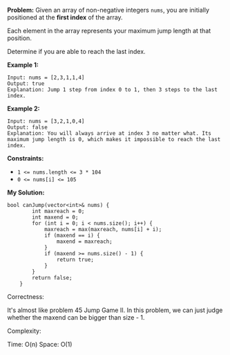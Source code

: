 **Problem:**
Given an array of non-negative integers `nums`, you are initially positioned at the **first index** of the array.

Each element in the array represents your maximum jump length at that position.

Determine if you are able to reach the last index.

 

**Example 1:**

```
Input: nums = [2,3,1,1,4]
Output: true
Explanation: Jump 1 step from index 0 to 1, then 3 steps to the last index.
```

**Example 2:**

```
Input: nums = [3,2,1,0,4]
Output: false
Explanation: You will always arrive at index 3 no matter what. Its maximum jump length is 0, which makes it impossible to reach the last index.
```

 

**Constraints:**

- `1 <= nums.length <= 3 * 104`
- `0 <= nums[i] <= 105`

**My Solution:**
```
bool canJump(vector<int>& nums) {
        int maxreach = 0;
        int maxend = 0;
        for (int i = 0; i < nums.size(); i++) {
            maxreach = max(maxreach, nums[i] + i);
            if (maxend == i) {
                maxend = maxreach;
            }
            if (maxend >= nums.size() - 1) {
                return true;
            }
        }
        return false;
    }
```
Correctness:

It's almost like problem 45 Jump Game II. In this problem, we can just judge whether the maxend can be bigger than size - 1.

Complexity:

Time: O(n)
Space: O(1)